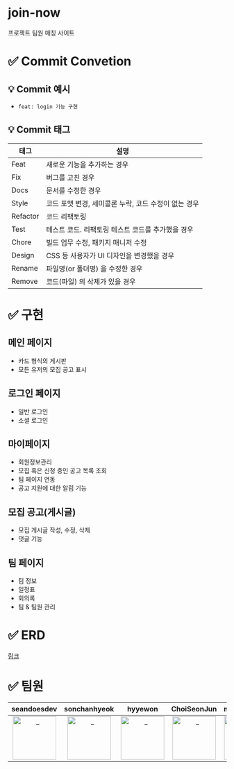 # join-now
프로젝트 팀원 매칭 사이트

# ✅ Commit Convetion
## 💡 Commit 예시
- `feat: login 기능 구현`

## 💡 Commit 태그

|태그|설명|
|----|-----|
|Feat|새로운 기능을 추가하는 경우|
|Fix|버그를 고친 경우|
|Docs|문서를 수정한 경우|
|Style|코드 포맷 변경, 세미콜론 누락, 코드 수정이 없는 경우|
|Refactor|코드 리팩토링|
|Test|테스트 코드. 리팩토링 테스트 코드를 추가했을 경우|
|Chore|빌드 업무 수정, 패키지 매니저 수정|
|Design|CSS 등 사용자가 UI 디자인을 변경했을 경우|
|Rename|파일명(or 폴더명) 을 수정한 경우|
|Remove|코드(파일) 의 삭제가 있을 경우|


# ✅ 구현

## 메인 페이지
- 카드 형식의 게시판
- 모든 유저의 모집 공고 표시

## 로그인 페이지
- 일반 로그인
- 소셜 로그인

## 마이페이지
- 회원정보관리
- 모집 혹은 신청 중인 공고 목록 조회
- 팀 페이지 연동
- 공고 지원에 대한 알림 기능

## 모집 공고(게시글)
- 모집 게시글 작성, 수정, 삭제
- 댓글 기능

## 팀 페이지
- 팀 정보
- 일정표
- 회의록
- 팀 & 팀원 관리

# ✅ ERD
[링크](https://www.erdcloud.com/d/m4qHybJJ6brDwvGf8)

# ✅ 팀원
|               seandoesdev                  |            sonchanhyeok          |hyyewon        |ChoiSeonJun            |milkteabread|
|:---------:|:----------:|:-----:|:---------:|:----------:|
| <a href="https://github.com/seandoesdev"> <img src="https://avatars.githubusercontent.com/u/122565412?v=4" width=100px alt="_"/> </a> | <a href="https://github.com/sonchanhyeok"> <img src="https://avatars.githubusercontent.com/u/87889071?v=4" width=100px alt="_"/> </a> | <a href="https://github.com/hyyewon"> <img src="https://avatars.githubusercontent.com/u/139234542?v=4" width=100px alt="_"/> </a> | <a href="https://github.com/ChoiSeonJun"> <img src="https://avatars.githubusercontent.com/u/138845013?v=4" width=100px alt="_"/> </a> | <a href="https://github.com/milkteabread"> <img src="https://avatars.githubusercontent.com/u/98167564?v=4" width=100px alt="_"/> </a>

